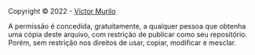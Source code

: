 Copyright © 2022 - [Victor Murilo](https://github.com/DeafPenguin)

A permissão é concedida, gratuitamente, a qualquer pessoa que obtenha uma cópia deste arquivo, com restrição de publicar como seu repositório.
Porém, sem restrição nos direitos de usar, copiar, modificar e mesclar.
